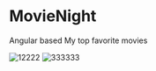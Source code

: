 # MovieNight
Angular based
My top favorite movies

![12222](https://user-images.githubusercontent.com/73140217/137987738-4dbdd8b4-082b-4807-ab24-5afd9e9d6a24.png)
![333333](https://user-images.githubusercontent.com/73140217/137987831-db8e1a4b-58e9-49c8-8f5b-82cf8db78cce.png)
